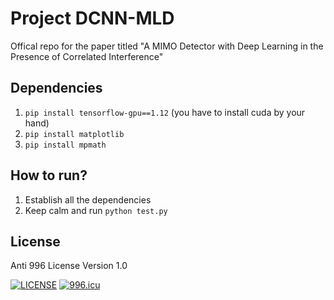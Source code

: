 # Project DCNN-MLD
Offical repo for the paper titled "A MIMO Detector with Deep Learning in the Presence of Correlated Interference"

## Dependencies
1. `pip install tensorflow-gpu==1.12` (you have to install cuda by your hand)
2. `pip install matplotlib`
3. `pip install mpmath`

## How to run?
1. Establish all the dependencies
2. Keep calm and run `python test.py`

## License
Anti 996 License Version 1.0

[![LICENSE](https://img.shields.io/badge/license-Anti%20996-blue.svg)](https://github.com/996icu/996.ICU/blob/master/LICENSE)
<a href="https://996.icu"><img src="https://img.shields.io/badge/link-996.icu-red.svg" alt="996.icu"></a>
